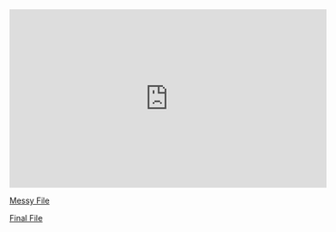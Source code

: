 <iframe width="560" height="315" src="https://www.youtube.com/embed/qjyzQhbCP0g" title="YouTube video player" frameborder="0" allow="accelerometer; autoplay; clipboard-write; encrypted-media; gyroscope; picture-in-picture" allowfullscreen></iframe>

[Messy File](https://github.com/judorsch/MidtermProject/blob/main/html/messy-Notebook.html)

[Final File](https://github.com/judorsch/MidtermProject/blob/main/html/final-Notebook.html)